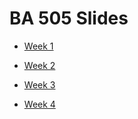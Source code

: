 # BA 505 Slides

+ [Week 1](https://drjietao.github.io/BA505-Slides/Lecture01-PY4E-Chap1.slides.html)

+ [Week 2](https://drjietao.github.io/BA505-Slides/Lecture02-PY4E-Chap2%263.slides.html)

+ [Week 3](https://drjietao.github.io/BA505-Slides/Lecture03-PY4E-Chapter4.slides.html)

+ [Week 4](https://drjietao.github.io/BA505-Slides/Lecture04-PY4E-Chapter5.slides.html)

